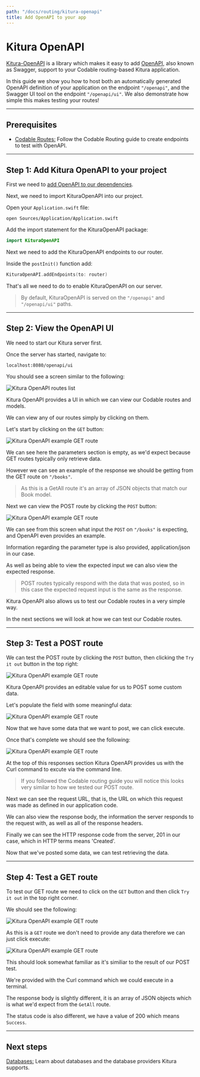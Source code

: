 ```yaml
---
path: "/docs/routing/kitura-openapi"
title: Add OpenAPI to your app
---
```


# Kitura OpenAPI

[Kitura-OpenAPI](https://github.com/IBM-Swift/Kitura-OpenAPI) is a library which makes it easy to add [OpenAPI](https://www.openapis.org), also known as Swagger, support to your Codable routing-based Kitura application.

In this guide we show you how to host both an automatically generated OpenAPI definition of your application on the endpoint `"/openapi"`, and the Swagger UI tool on the endpoint `"/openapi/ui"`. We also demonstrate how simple this makes testing your routes!

---

## Prerequisites

*   [Codable Routes:](./codable-routing) Follow the Codable Routing guide to create endpoints to test with OpenAPI.

---

## Step 1: Add Kitura OpenAPI to your project

First we need to [add OpenAPI to our dependencies](https://github.com/IBM-Swift/Kitura-OpenAPI#getting-started).

Next, we need to import KituraOpenAPI into our project.

Open your `Application.swift` file:
```
open Sources/Application/Application.swift
```

Add the import statement for the KituraOpenAPI package:
```swift
import KituraOpenAPI
```

Next we need to add the KituraOpenAPI endpoints to our router.

Inside the `postInit()` function add:
```swift
KituraOpenAPI.addEndpoints(to: router)
```

That's all we need to do to enable KituraOpenAPI on our server.

>By default, KituraOpenAPI is served on the `"/openapi"` and `"/openapi/ui"` paths.

---

## Step 2: View the OpenAPI UI

We need to start our Kitura server first.

Once the server has started, navigate to:
```
localhost:8080/openapi/ui
```

You should see a screen similar to the following:

![Kitura OpenAPI routes list](../../../images/OpenAPI-UI-Overview.png)

Kitura OpenAPI provides a UI in which we can view our Codable routes and models.

We can view any of our routes simply by clicking on them.

Let's start by clicking on the `GET` button:

![Kitura OpenAPI example GET route](../../../images/OpenAPI-UI-GET.png)

We can see here the parameters section is empty, as we'd expect because GET routes typically only retrieve data.

However we can see an example of the response we should be getting from the GET route on `"/books"`.

>As this is a GetAll route it's an array of JSON objects that match our Book model.

Next we can view the POST route by clicking the `POST` button:

![Kitura OpenAPI example GET route](../../../images/OpenAPI-UI-POST.png)

We can see from this screen what input the `POST` on `"/books"` is expecting, and OpenAPI even provides an example.

Information regarding the parameter type is also provided, application/json in our case.

As well as being able to view the expected input we can also view the expected response.

>POST routes typically respond with the data that was posted, so in this case the expected request input is the same as the response.

Kitura OpenAPI also allows us to test our Codable routes in a very simple way.

In the next sections we will look at how we can test our Codable routes.

---

## Step 3: Test a POST route

We can test the POST route by clicking the `POST` button, then clicking the `Try it out` button in the top right:

![Kitura OpenAPI example GET route](../../../images/OpenAPI-UI-POST-Try.png)

Kitura OpenAPI provides an editable value for us to POST some custom data.

Let's populate the field with some meaningful data:

![Kitura OpenAPI example GET route](../../../images/OpenAPI-UI-POST-Try-Data.png)

Now that we have some data that we want to post, we can click execute.

Once that's complete we should see the following:

![Kitura OpenAPI example GET route](../../../images/OpenAPI-UI-POST-Execute.png)

At the top of this responses section Kitura OpenAPI provides us with the Curl command to excute via the command line.

>If you followed the Codable routing guide you will notice this looks very similar to how we tested our POST route.

Next we can see the request URL, that is, the URL on which this request was made as defined in our application code.

We can also view the response body, the information the server responds to the request with, as well as all of the response headers.

Finally we can see the HTTP response code from the server, 201 in our case, which in HTTP terms means 'Created'.

Now that we've posted some data, we can test retrieving the data.

---

## Step 4: Test a GET route

To test our GET route we need to click on the `GET` button and then click `Try it out` in the top right corner.

We should see the following:

![Kitura OpenAPI example GET route](../../../images/OpenAPI-UI-GET-Try.png)

As this is a `GET` route we don't need to provide any data therefore we can just click execute:

![Kitura OpenAPI example GET route](../../../images/OpenAPI-UI-GET-Execute.png)

This should look somewhat familiar as it's similiar to the result of our POST test.

We're provided with the Curl command which we could execute in a terminal.

The response body is slightly different, it is an array of JSON objects which is what we'd expect from the `GetAll` route.

The status code is also different, we have a value of 200 which means `Success`.

---

## Next steps

[Databases:](../databases/what-are-databases) Learn about databases and the database providers Kitura supports.

